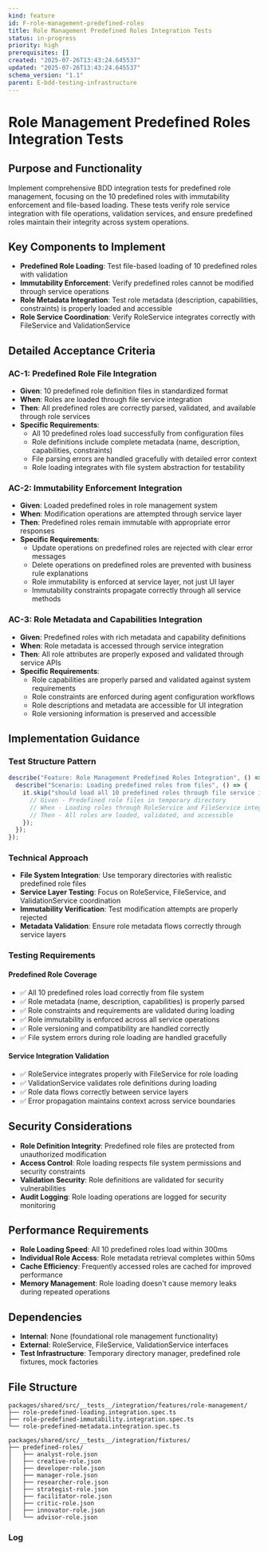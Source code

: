 ```yaml
---
kind: feature
id: F-role-management-predefined-roles
title: Role Management Predefined Roles Integration Tests
status: in-progress
priority: high
prerequisites: []
created: "2025-07-26T13:43:24.645537"
updated: "2025-07-26T13:43:24.645537"
schema_version: "1.1"
parent: E-bdd-testing-infrastructure
---
```


# Role Management Predefined Roles Integration Tests

## Purpose and Functionality

Implement comprehensive BDD integration tests for predefined role management, focusing on the 10 predefined roles with immutability enforcement and file-based loading. These tests verify role service integration with file operations, validation services, and ensure predefined roles maintain their integrity across system operations.

## Key Components to Implement

- **Predefined Role Loading**: Test file-based loading of 10 predefined roles with validation
- **Immutability Enforcement**: Verify predefined roles cannot be modified through service operations
- **Role Metadata Integration**: Test role metadata (description, capabilities, constraints) is properly loaded and accessible
- **Role Service Coordination**: Verify RoleService integrates correctly with FileService and ValidationService

## Detailed Acceptance Criteria

### AC-1: Predefined Role File Integration

- **Given**: 10 predefined role definition files in standardized format
- **When**: Roles are loaded through file service integration
- **Then**: All predefined roles are correctly parsed, validated, and available through role services
- **Specific Requirements**:
  - All 10 predefined roles load successfully from configuration files
  - Role definitions include complete metadata (name, description, capabilities, constraints)
  - File parsing errors are handled gracefully with detailed error context
  - Role loading integrates with file system abstraction for testability

### AC-2: Immutability Enforcement Integration

- **Given**: Loaded predefined roles in role management system
- **When**: Modification operations are attempted through service layer
- **Then**: Predefined roles remain immutable with appropriate error responses
- **Specific Requirements**:
  - Update operations on predefined roles are rejected with clear error messages
  - Delete operations on predefined roles are prevented with business rule explanations
  - Role immutability is enforced at service layer, not just UI layer
  - Immutability constraints propagate correctly through all service methods

### AC-3: Role Metadata and Capabilities Integration

- **Given**: Predefined roles with rich metadata and capability definitions
- **When**: Role metadata is accessed through service integration
- **Then**: All role attributes are properly exposed and validated through service APIs
- **Specific Requirements**:
  - Role capabilities are properly parsed and validated against system requirements
  - Role constraints are enforced during agent configuration workflows
  - Role descriptions and metadata are accessible for UI integration
  - Role versioning information is preserved and accessible

## Implementation Guidance

### Test Structure Pattern

```typescript
describe("Feature: Role Management Predefined Roles Integration", () => {
  describe("Scenario: Loading predefined roles from files", () => {
    it.skip("should load all 10 predefined roles through file service integration", async () => {
      // Given - Predefined role files in temporary directory
      // When - Loading roles through RoleService and FileService integration
      // Then - All roles are loaded, validated, and accessible
    });
  });
});
```

### Technical Approach

- **File System Integration**: Use temporary directories with realistic predefined role files
- **Service Layer Testing**: Focus on RoleService, FileService, and ValidationService coordination
- **Immutability Verification**: Test modification attempts are properly rejected
- **Metadata Validation**: Ensure role metadata flows correctly through service layers

### Testing Requirements

#### Predefined Role Coverage

- ✅ All 10 predefined roles load correctly from file system
- ✅ Role metadata (name, description, capabilities) is properly parsed
- ✅ Role constraints and requirements are validated during loading
- ✅ Role immutability is enforced across all service operations
- ✅ Role versioning and compatibility are handled correctly
- ✅ File system errors during role loading are handled gracefully

#### Service Integration Validation

- ✅ RoleService integrates properly with FileService for role loading
- ✅ ValidationService validates role definitions during loading
- ✅ Role data flows correctly between service layers
- ✅ Error propagation maintains context across service boundaries

## Security Considerations

- **Role Definition Integrity**: Predefined role files are protected from unauthorized modification
- **Access Control**: Role loading respects file system permissions and security constraints
- **Validation Security**: Role definitions are validated for security vulnerabilities
- **Audit Logging**: Role loading operations are logged for security monitoring

## Performance Requirements

- **Role Loading Speed**: All 10 predefined roles load within 300ms
- **Individual Role Access**: Role metadata retrieval completes within 50ms
- **Cache Efficiency**: Frequently accessed roles are cached for improved performance
- **Memory Management**: Role loading doesn't cause memory leaks during repeated operations

## Dependencies

- **Internal**: None (foundational role management functionality)
- **External**: RoleService, FileService, ValidationService interfaces
- **Test Infrastructure**: Temporary directory manager, predefined role fixtures, mock factories

## File Structure

```
packages/shared/src/__tests__/integration/features/role-management/
├── role-predefined-loading.integration.spec.ts
├── role-predefined-immutability.integration.spec.ts
└── role-predefined-metadata.integration.spec.ts

packages/shared/src/__tests__/integration/fixtures/
├── predefined-roles/
│   ├── analyst-role.json
│   ├── creative-role.json
│   ├── developer-role.json
│   ├── manager-role.json
│   ├── researcher-role.json
│   ├── strategist-role.json
│   ├── facilitator-role.json
│   ├── critic-role.json
│   ├── innovator-role.json
│   └── advisor-role.json
```

### Log
